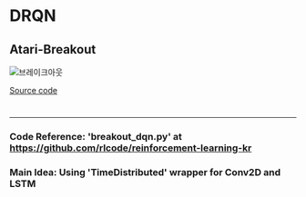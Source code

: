 # DRQN
## Atari-Breakout


![브레이크아웃](https://github.com/symoon94/DRQN/blob/master/breakout_drqn/image/544604897.58.png)

[Source code](https://github.com/symoon94/DRQN/blob/master/breakout_drqn/breakout_drqn15.py)

#
------


### Code Reference: 'breakout_dqn.py' at https://github.com/rlcode/reinforcement-learning-kr


### Main Idea: Using 'TimeDistributed' wrapper for Conv2D and LSTM
